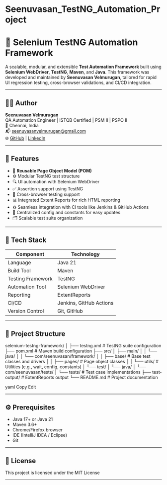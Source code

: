 # Seenuvasan_TestNG_Automation_Project

# 🔧 Selenium TestNG Automation Framework

A scalable, modular, and extensible **Test Automation Framework** built using **Selenium WebDriver**, **TestNG**, **Maven**, and **Java**. This framework was developed and maintained by **Seenuvasan Velmurugan**, tailored for rapid UI regression testing, cross-browser validations, and CI/CD integration.

---

## 👨‍💻 Author

**Seenuvasan Velmurugan**  
QA Automation Engineer | ISTQB Certified | PSM II | PSPO II  
📍 Chennai, India  
📬 [seenuvasanvelmurugan@gmail.com](mailto:seenuvasanvelmurugan@gmail.com)  
🌐 [GitHub](https://github.com/Seenuvasan91) | [LinkedIn](https://www.linkedin.com/in/seenuvasan-velmurugan-professional-social-profile)

---

## 🚀 Features

- 🔁 **Reusable Page Object Model (POM)**
- ⚙️ Modular TestNG test structure
- 🔍 UI automation with Selenium WebDriver
- ✅ Assertion support using TestNG
- 🧪 Cross-browser testing support
- 📊 Integrated Extent Reports for rich HTML reporting
- ♻️ Seamless integration with CI tools like Jenkins & GitHub Actions
- 📁 Centralized config and constants for easy updates
- 🗂️ Scalable test suite organization

---

## 🧰 Tech Stack

| Component       | Technology         |
|----------------|--------------------|
| Language        | Java 21            |
| Build Tool      | Maven              |
| Testing Framework | TestNG           |
| Automation Tool | Selenium WebDriver |
| Reporting       | ExtentReports      |
| CI/CD           | Jenkins, GitHub Actions |
| Version Control | Git, GitHub        |

---

## 📂 Project Structure

selenium-testng-framework/
│
├── testng.xml # TestNG suite configuration
├── pom.xml # Maven build configuration
├── src/
│ ├── main/
│ │ └── java/
│ │ └── com/seenuvasan/framework/
│ │ ├── base/ # Base test classes and drivers
│ │ ├── pages/ # Page object classes
│ │ └── utils/ # Utilities (e.g., wait, config, constants)
│ └── test/
│ └── java/
│ └── com/seenuvasan/tests/
│ └── tests/ # Test case implementations
├── test-output/ # ExtentReports output
└── README.md # Project documentation

yaml
Copy
Edit

---

## ⚙️ Prerequisites

- Java 17+ or Java 21
- Maven 3.6+
- Chrome/Firefox browser
- IDE (IntelliJ IDEA / Eclipse)
- Git

---

## 📄 License

This project is licensed under the MIT License

---